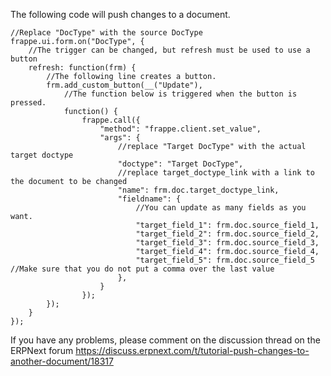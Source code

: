 The following code will push changes to a document.

	//Replace "DocType" with the source DocType
	frappe.ui.form.on("DocType", {
		//The trigger can be changed, but refresh must be used to use a button
		refresh: function(frm) {
			//The following line creates a button.
			frm.add_custom_button(__("Update"),
				//The function below is triggered when the button is pressed.
				function() {
					frappe.call({
						"method": "frappe.client.set_value",
						"args": {
							//replace "Target DocType" with the actual target doctype
							"doctype": "Target DocType",
							//replace target_doctype_link with a link to the document to be changed
							"name": frm.doc.target_doctype_link,
							"fieldname": {
								//You can update as many fields as you want.  
								"target_field_1": frm.doc.source_field_1,
								"target_field_2": frm.doc.source_field_2,
								"target_field_3": frm.doc.source_field_3,
								"target_field_4": frm.doc.source_field_4,
								"target_field_5": frm.doc.source_field_5  //Make sure that you do not put a comma over the last value
							},
						}
					});
			});
		}
	});

If you have any problems, please comment on the discussion thread on the ERPNext forum 
https://discuss.erpnext.com/t/tutorial-push-changes-to-another-document/18317